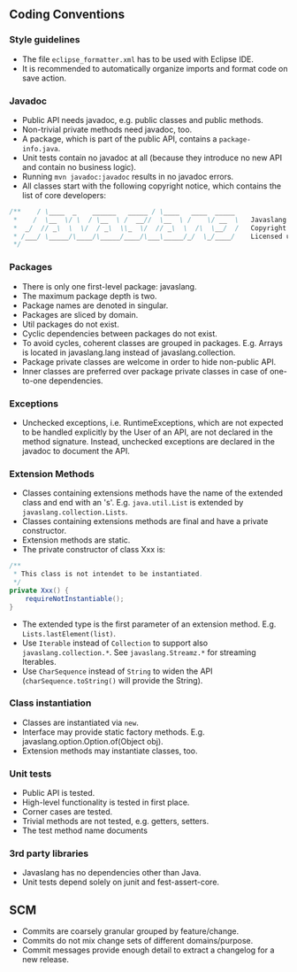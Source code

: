 ## Coding Conventions

### Style guidelines

* The file `eclipse_formatter.xml` has to be used with Eclipse IDE.
* It is recommended to automatically organize imports and format code on save action.

### Javadoc

* Public API needs javadoc, e.g. public classes and public methods.
* Non-trivial private methods need javadoc, too.
* A package, which is part of the public API, contains a `package-info.java`.
* Unit tests contain no javadoc at all (because they introduce no new API and contain no business logic).
* Running `mvn javadoc:javadoc` results in no javadoc errors.
* All classes start with the following copyright notice, which contains the list of core developers:
```java
/**    / \____  _    ______   _____ / \____   ____  _____
 *    /  \__  \/ \  / \__  \ /  __//  \__  \ /    \/ __  \   Javaslang
 *  _/  // _\  \  \/  / _\  \\_  \/  // _\  \  /\  \__/  /   Copyright 2014 Daniel Dietrich
 * /___/ \_____/\____/\_____/____/\___\_____/_/  \_/____/    Licensed under the Apache License, Version 2.0
 */
```

### Packages

* There is only one first-level package: javaslang.
* The maximum package depth is two.
* Package names are denoted in singular.
* Packages are sliced by domain.
* Util packages do not exist.
* Cyclic dependencies between packages do not exist.
* To avoid cycles, coherent classes are grouped in packages. E.g. Arrays is located in javaslang.lang instead of javaslang.collection.
* Package private classes are welcome in order to hide non-public API.
* Inner classes are preferred over package private classes in case of one-to-one dependencies.

### Exceptions

* Unchecked exceptions, i.e. RuntimeExceptions, which are not expected to be handled explicitly by the User of an API, are not declared in the method signature. Instead, unchecked exceptions are declared in the javadoc to document the API.

### Extension Methods

* Classes containing extensions methods have the name of the extended class and end with an 's'. E.g. `java.util.List` is extended by `javaslang.collection.Lists`.
* Classes containing extensions methods are final and have a private constructor.
* Extension methods are static.
* The private constructor of class Xxx is:
```java
/**
 * This class is not intendet to be instantiated.
 */
private Xxx() {
	requireNotInstantiable();
}
```
* The extended type is the first parameter of an extension method. E.g. `Lists.lastElement(list)`.
* Use `Iterable` instead of `Collection` to support also `javaslang.collection.*`. See `javaslang.Streamz.*` for streaming Iterables. 
* Use `CharSequence` instead of `String` to widen the API (`charSequence.toString()` will provide the String).

### Class instantiation

* Classes are instantiated via `new`.
* Interface may provide static factory methods. E.g. javaslang.option.Option.of(Object obj).
* Extension methods may instantiate classes, too. 

### Unit tests

* Public API is tested.
* High-level functionality is tested in first place.
* Corner cases are tested.
* Trivial methods are not tested, e.g. getters, setters.
* The test method name documents

### 3rd party libraries

* Javaslang has no dependencies other than Java.
* Unit tests depend solely on junit and fest-assert-core.

## SCM

* Commits are coarsely granular grouped by feature/change.
* Commits do not mix change sets of different domains/purpose.
* Commit messages provide enough detail to extract a changelog for a new release.
